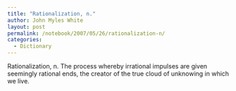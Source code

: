 ```yaml
---
title: "Rationalization, n."
author: John Myles White
layout: post
permalink: /notebook/2007/05/26/rationalization-n/
categories:
  - Dictionary
---
```


Rationalization, n. The process whereby irrational impulses are given seemingly rational ends, the creator of the true cloud of unknowing in which we live.
